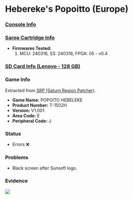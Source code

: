 # Hebereke's Popoitto (Europe)

### [Console Info](../../../../../Info/Consoles/VA13/README.md)

### [Saroo Cartridge Info](../../../../../Info/Cartridges/RetroGameParadiseStore/1.32F/README.md)

- <b>Firmwares Tested:</b>
  1. MCU: 240316, SS: 240316, FPGA: 05 - v0.4

### [SD Card Info (Lenovo - 128 GB)](../../../../../Info/SdCards/Lenovo/128GB/fat32/README.md)

### Game Info

Extracted from [SRP (Saturn Region Patcher)](https://segaxtreme.net/resources/saturn-region-patcher.81/download).

- <b>Game Name:</b> POPOITO HEBELEKE
- <b>Product Number:</b> T-1502H
- <b>Version:</b> V1.001
- <b>Area Code:</b> E
- <b>Peripheral Code:</b> J

### Status

- Errors :x:

### Problems

- Black screen after Sunsoft logo.

### Evidence

[![](https://img.youtube.com/vi/LgglF-rf15w/0.jpg)](https://www.youtube.com/watch?v=LgglF-rf15w)
